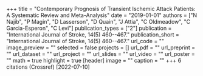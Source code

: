 +++
title = "Contemporary Prognosis of Transient Ischemic Attack Patients: A Systematic Review and Meta-Analysis"
date = "2019-01-01"
authors = ["N Najib", "P Magin", "D Lasserson", "D Quain", "J Attia", "C Oldmeadow", "C Garcia-Esperon", "C Levi"]
publication_types = ["2"]
publication = "International Journal of Stroke, 14(5) 460--467."
publication_short = "International Journal of Stroke, 14(5) 460--467."
url_code = ""
image_preview = ""
selected = false
projects = []
url_pdf = ""
url_preprint = ""
url_dataset = ""
url_project = ""
url_slides = ""
url_video = ""
url_poster = ""
math = true
highlight = true
[header]
image = ""
caption = ""
+++
6 citations (Crossref) [2022-07-10]
